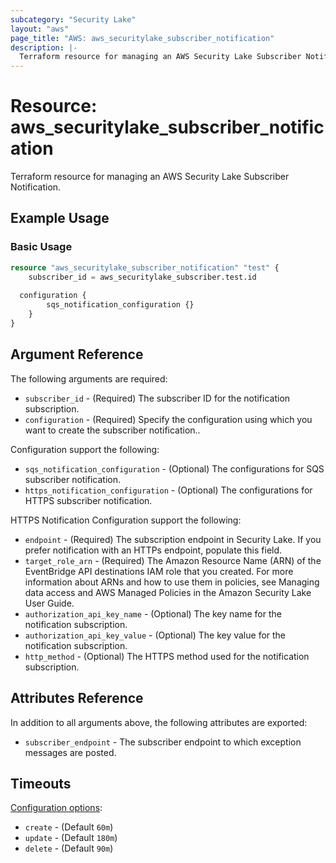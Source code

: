 ```yaml
---
subcategory: "Security Lake"
layout: "aws"
page_title: "AWS: aws_securitylake_subscriber_notification"
description: |-
  Terraform resource for managing an AWS Security Lake Subscriber Notification.
---
```


# Resource: aws_securitylake_subscriber_notification

Terraform resource for managing an AWS Security Lake Subscriber Notification.

## Example Usage

### Basic Usage

```terraform
resource "aws_securitylake_subscriber_notification" "test" {
	subscriber_id = aws_securitylake_subscriber.test.id
	
  configuration {
		sqs_notification_configuration {}
	}
}
```

## Argument Reference

The following arguments are required:

* `subscriber_id` - (Required) The subscriber ID for the notification subscription.
* `configuration` - (Required) Specify the configuration using which you want to create the subscriber notification..

Configuration support the following:

* `sqs_notification_configuration` - (Optional) The configurations for SQS subscriber notification.
* `https_notification_configuration` - (Optional) The configurations for HTTPS subscriber notification.

HTTPS Notification Configuration support the following:

* `endpoint` - (Required) The subscription endpoint in Security Lake. If you prefer notification with an HTTPs endpoint, populate this field.
* `target_role_arn` - (Required) The Amazon Resource Name (ARN) of the EventBridge API destinations IAM role that you created. For more information about ARNs and how to use them in policies, see Managing data access and AWS Managed Policies in the Amazon Security Lake User Guide.
* `authorization_api_key_name` - (Optional) The key name for the notification subscription.
* `authorization_api_key_value` - (Optional) The key value for the notification subscription.
* `http_method` - (Optional) The HTTPS method used for the notification subscription.

## Attributes Reference

In addition to all arguments above, the following attributes are exported:

* `subscriber_endpoint` - The subscriber endpoint to which exception messages are posted.

## Timeouts

[Configuration options](https://developer.hashicorp.com/terraform/language/resources/syntax#operation-timeouts):

* `create` - (Default `60m`)
* `update` - (Default `180m`)
* `delete` - (Default `90m`)

